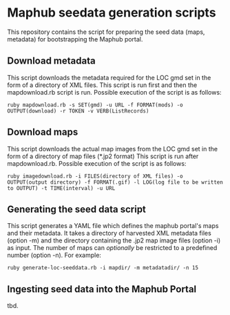 # Maphub seedata generation scripts

This repository contains the script for preparing the seed data (maps, metadata) for bootstrapping the Maphub portal.

## Download metadata

This script downloads the metadata required for the LOC gmd set in the form of a directory of XML files. This script is
run first and then the mapdownload.rb script is run. Possible execution of the script is as follows:

    ruby mapdownload.rb -s SET(gmd) -u URL -f FORMAT(mods) -o OUTPUT(download) -r TOKEN -v VERB(ListRecords) 

## Download maps

This script downloads the actual map images from the LOC gmd set in the form of a directory of map files (*.jp2 format)
This script is run after mapdownload.rb. Possible execution of the script is as follows:

    ruby imagedownload.rb -i FILES(directory of XML files) -o OUTPUT(output directory) -f FORMAT(.gif) -l LOG(log file to be written to OUTPUT) -t TIME(interval) -u URL


## Generating the seed data script

This script generates a YAML file which defines the maphub portal's maps and their metadata. It takes a directory of harvested XML metadata files (option -m) and the directory containing the .jp2 map image files (option -i) as input. The number of maps can *optionally* be restricted to a predefined number (option -n). For example:

    ruby generate-loc-seeddata.rb -i mapdir/ -m metadatadir/ -n 15

## Ingesting seed data into the Maphub Portal

tbd.